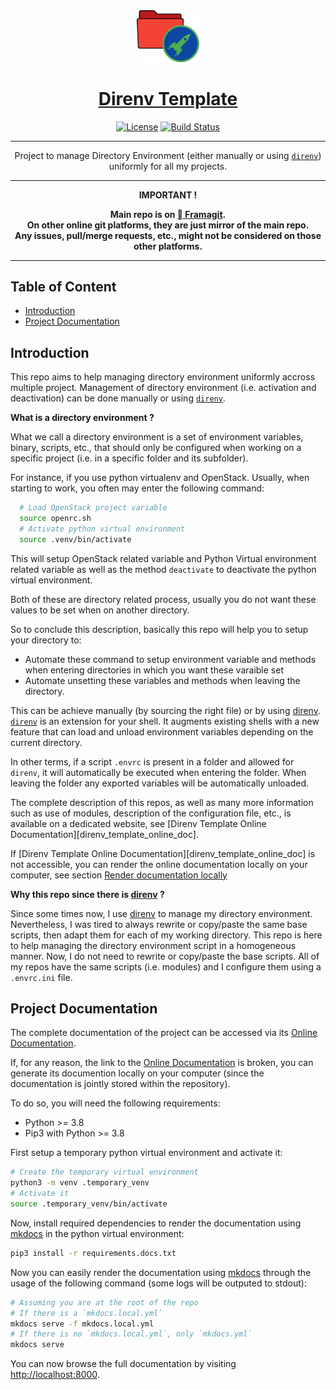 <div align="center" style="text-align: center;">

  <!-- Project Title -->
  <a href="https://framagit.org/rdeville.private/my_programs/direnv_template">
    <img src="docs/assets/img/meta/direnv_template_logo.png" width="100px">
    <h1>Direnv Template</h1>
  </a>

  <!-- Project Badges -->
  [![License][license_badge]][license]
  [![Build Status][build_status_badge]][build_status]

--------------------------------------------------------------------------------

Project to manage Directory Environment (either manually or using
[`direnv`][direnv]) uniformly for all my projects.

--------------------------------------------------------------------------------

  <b>
IMPORTANT !

Main repo is on [ Framagit][repo_url].<br>
On other online git platforms, they are just mirror of the main repo.<br>
Any issues, pull/merge requests, etc., might not be considered on those other
platforms.
  </b>
</div>


--------------------------------------------------------------------------------

[repo_url]: https://framagit.org/rdeville.public/my_programs/direnv_template
[license_badge]: https://img.shields.io/badge/License-MIT%2FBeer%20Ware-blue?style=flat-square&logo=open-source-initiative
[license]: LICENSE
[build_status_badge]: https://framagit.org/rdeville.public/my_programs/direnv_template/badges/master/pipeline.svg?style=flat-square&logo=appveyor
[build_status]: https://framagit.org/rdeville.public/my_programs/direnv_template/commits/master

## Table of Content

* [Introduction](#introduction)
* [Project Documentation](#project-documentation)

## Introduction

This repo aims to help managing directory environment uniformly accross multiple
project. Management of directory environment (i.e. activation and deactivation)
can be done manually or using [`direnv`][direnv].

**What is a directory environment ?**

What we call a directory environment is a set of environment variables, binary,
scripts, etc., that should only be configured when working on a specific
project (i.e. in a specific folder and its subfolder).

For instance, if you use python virtualenv and OpenStack. Usually, when
starting to work, you often may enter the following command:

```bash
  # Load OpenStack project variable
  source openrc.sh
  # Activate python virtual environment
  source .venv/bin/activate
```

This will setup OpenStack related variable and Python Virtual environment
related variable as well as the method `deactivate` to deactivate the python
virtual environment.

Both of these are directory related process, usually you do not want these values
to be set when on another directory.

So to conclude this description, basically this repo will help you to setup your
directory to:
  - Automate these command to setup environment variable and methods when
    entering directories in which you want these varaible set
  - Automate unsetting these variables and methods when leaving the directory.

This can be achieve manually (by sourcing the right file) or by using
[direnv][direnv]. [`direnv`][direnv] is an extension for your shell. It augments
existing shells with a new feature that can load and unload environment
variables depending on the current directory.

In other terms, if a script `.envrc` is present in a folder and allowed for
`direnv`, it will automatically be executed when entering the folder. When
leaving the folder any exported variables will be automatically unloaded.

The complete description of this repos, as well as many more information such as
use of modules, description of the configuration file, etc., is available on a
dedicated website, see [Direnv Template Online
Documentation][direnv_template_online_doc].

If [Direnv Template Online Documentation][direnv_template_online_doc] is not
accessible, you can render the online documentation locally on your computer,
see section [Render documentation locally](#render-documentation-locally)

**Why this repo since there is [direnv][direnv] ?**

Since some times now, I use [direnv][direnv] to manage my directory environment.
Nevertheless, I was tired to always rewrite or copy/paste the same base scripts,
then adapt them for each of my working directory. This repo is here to help
managing the directory environment script in a homogeneous manner. Now, I do not
need to rewrite or copy/paste the base scripts. All of my repos have the same
scripts (i.e. modules) and I configure them using a `.envrc.ini` file.

[direnv]: https://direnv.net

<!-- BEGIN MKDOCS TEMPLATE -->
<!--
     WARNING, DO NOT UPDATE CONTENT BETWEEN MKDOCS TEMPLATE TAG !
     Modified content will be overwritten when updating
-->

## Project Documentation

The complete documentation of the project can be accessed via its [Online
Documentation][online_doc].

If, for any reason, the link to the [Online Documentation][online_doc] is
broken, you can generate its documention locally on your computer (since the
documentation is jointly stored within the repository).

To do so, you will need the following requirements:

  * Python >= 3.8
  * Pip3 with Python >= 3.8

First setup a temporary python virtual environment and activate it:

```bash
# Create the temporary virtual environment
python3 -m venv .temporary_venv
# Activate it
source .temporary_venv/bin/activate
```

Now, install required dependencies to render the documentation using
[mkdocs][mkdocs] in the python virtual environment:

```bash
pip3 install -r requirements.docs.txt
```

Now you can easily render the documentation using [mkdocs][mkdocs] through the
usage of the following command (some logs will be outputed to stdout):

```bash
# Assuming you are at the root of the repo
# If there is a `mkdocs.local.yml`
mkdocs serve -f mkdocs.local.yml
# If there is no `mkdocs.local.yml`, only `mkdocs.yml`
mkdocs serve
```

You can now browse the full documentation by visiting
[http://localhost:8000][localhost].

[localhost]: https://localhost:8000
[mkdocs]: https://www.mkdocs.org/

<!-- END MKDOCS TEMPLATE -->

[online_doc]: https://docs.romaindeville.fr/rdeville.public/my_programs/direnv_template/index.html
